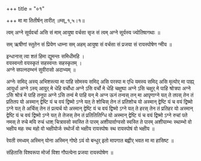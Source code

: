 +++
title = "०१"

+++
मा मा तितीर्षन् तारीत् ॥म्स्_१,५।१॥  
    
त्वम् अग्ने सूर्यवर्चा असि सं माम् आयुषा वर्चसा सृज सं त्वम् अग्ने सूर्यस्य ज्योतिषागथाः ॥  
    
सम् ऋषीणां स्तुतेन सं प्रियेण धाम्ना सम् अहम् आयुषा सं वर्चसा सं प्रजया सं रायस्पोषेण ग्मीय ॥  
    
इन्धानास् त्वा शतं हिमा द्युमन्तः समिधीमहि ।  
वयस्वन्तो वयस्कृतं सहस्वन्तः सहस्कृतम् ।  
अग्ने सपत्नदम्भनं सुवीरासो अदाभ्यम् ॥  
    
अग्नेः समिद् अस्य् अभिशस्त्या मा पाहि सोमस्य समिद् असि परस्पा म एधि यमस्य समिद् असि मृत्योर् मा पाह्य् आयुर्धा अग्ने ऽस्य् आयुर् मे धेहि वर्चोधा अग्ने ऽसि वर्चो मे धेहि चक्षुष्पा अग्ने ऽसि चक्षुर् मे पाहि श्रोत्रपा अग्ने ऽसि श्रोत्रं मे पाहि तनूपा अग्ने ऽसि तन्वं मे पाहि यन् मे अग्न ऊनं तन्वस् तन् मा आपृणाग्ने यत् ते तपस् तेन तं प्रतितप यो अस्मान् द्वेष्टि यं च वयं द्विष्मो ऽग्ने यत् ते शोचिस् तेन तं प्रतिशोच यो अस्मान् द्वेष्टि यं च वयं द्विष्मो ऽग्ने यत् ते अर्चिस् तेन तं प्रत्यर्च यो अस्मान् द्वेष्टि यं च वयं द्विष्मो ऽग्ने यत् ते हरस् तेन तं प्रतिहर यो अस्मान् द्वेष्टि यं च वयं द्विष्मो ऽग्ने यत् ते तेजस् तेन तं प्रतितितिग्धि यो अस्मान् द्वेष्टि यं च वयं द्विष्मो ऽग्ने रुचां पते नमस् ते रुचे मयि रुचं धाश् चित्रावसो स्वस्ति ते पारम् अशीयार्वाग्वसो स्वस्ति ते पारम् अशीयाम्भः स्थाम्भो वो भक्षीय महः स्थ महो वो भक्षीयोर्जः स्थोर्जं वो भक्षीय रायस्पोषः स्थ रायस्पोषं वो भक्षीय ॥  
    
रेवती रमध्वम् अस्मिन् योना अस्मिन् गोष्ठे ऽयं वो बन्धुर् इतो मापगात बह्वीर् भवत मा मा हासिष्ट ॥  
    
संहितासि विश्वरूपा मोर्जा विशा गौपत्येना प्रजया रायस्पोषेण ॥  
    
  
